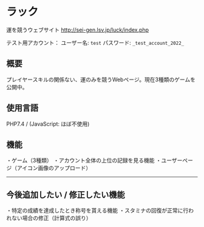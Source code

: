 # ラック
運を競うウェブサイト
http://sei-gen.lsv.jp/luck/index.php


テスト用アカウント：
  ユーザー名: ```test```
  パスワード: ```_test_account_2022_```



## 概要
プレイヤースキルの関係ない、運のみを競うWebページ。現在3種類のゲームを公開中。

## 使用言語
PHP7.4 / (JavaScript: ほぼ不使用)

## 機能
・ゲーム（3種類）
・アカウント全体の上位の記録を見る機能
・ユーザーページ（アイコン画像のアップロード）



  
---

## 今後追加したい / 修正したい機能
・特定の成績を達成したとき称号を貰える機能
・スタミナの回復が正常に行われない場合の修正（計算式の誤り）
